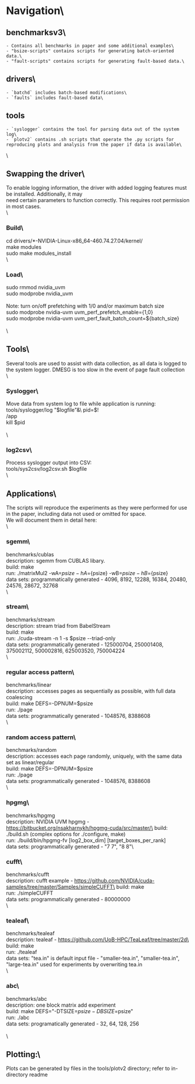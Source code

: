# Navigation\
## benchmarksv3\
    - Contains all benchmarks in paper and some additional examples\
    - "bsize-scripts" contains scripts for generating batch-oriented data.\
    - "fault-scripts" contains scripts for generating fault-based data.\
## drivers\
    - `batchd` includes batch-based modifications\
    - `faults` includes fault-based data\
## tools
    - `syslogger` contains the tool for parsing data out of the system log\
    - `plotv2` contains .sh scripts that operate the .py scripts for reproducing plots and analysis from the paper if data is available\
\
## Swapping the driver\
To enable logging information, the driver with added logging features must be installed. Additionally, it may\
need certain parameters to function correctly. This requires root permission in most cases.\
\
### Build\
cd drivers/*-NVIDIA-Linux-x86_64-460.74.27.04/kernel/\
make modules\
sudo make modules_install\
\
### Load\
sudo rmmod nvidia_uvm\
sudo modprobe nvidia_uvm\
\
Note: turn on/off prefetching with 1/0 and/or maximum batch size\
sudo modprobe nvidia-uvm uvm_perf_prefetch_enable={1,0}\
sudo modprobe nvidia-uvm uvm_perf_fault_batch_count=${batch_size}\
\
\
## Tools\
Several tools are used to assist with data collection, as all data is logged to the system logger. DMESG is too slow in the event of page fault collection\
\
### Syslogger\
Move data from system log to file while application is running:\
tools/syslogger/log "$logfile"&\
pid=$!\
<path>/app\
kill $pid\
\
\
### log2csv\
Process syslogger output into CSV:\
tools/sys2csv/log2csv.sh $logfile\
\
## Applications\
The scripts will reproduce the experiments as they were performed for use in the paper, including data not used or omitted for space.\
We will document them in detail here:\
\
### sgemm\
benchmarks/cublas\
description: sgemm from CUBLAS libary.\
build: make\
run: ./matrixMul2 -wA=${psize} -hA=${psize} -wB=${psize} -hB=${psize}\
data sets: programmatically generated - 4096, 8192, 12288, 16384, 20480, 24576, 28672, 32768\
\
### stream\
benchmarks/stream\
description: stream triad from BabelStream\
build: make\
run: ./cuda-stream -n 1 -s $psize --triad-only\
data sets: programmatically generated - 125000704, 250001408, 375002112, 500002816, 625003520, 750004224\
\
### regular access pattern\
benchmarks/linear\
description: accesses pages as sequentially as possible, with full data coalescing\
build: make DEFS=-DPNUM=$psize\
run: ./page\
data sets: programmatically generated - 1048576, 8388608\
\
### random access pattern\
benchmarks/random\
description: accesses each page randomly, uniquely, with the same data set as linear/regular\
build: make DEFS=-DPNUM=$psize\
run: ./page\
data sets: programmatically generated - 1048576, 8388608\
\
### hpgmg\
benchmarks/hpgmg\
description: NVIDIA UVM hpgmg - https://bitbucket.org/nsakharnykh/hpgmg-cuda/src/master/\
build: ./build.sh (complex options for ./configure, make)\
run: ./build/bin/hpgmg-fv [log2_box_dim]  [target_boxes_per_rank]\
data sets: programmatically generated - "7 7", "8 8"\

### cufft\
benchmarks/cufft\
description: cufft example - https://github.com/NVIDIA/cuda-samples/tree/master/Samples/simpleCUFFT\
build: make\
run: ./simpleCUFFT\
data sets: programmatically generated - 80000000 \
\
### tealeaf\
benchmarks/tealeaf\
description: tealeaf - https://github.com/UoB-HPC/TeaLeaf/tree/master/2d\
build: make\
run: ./tealeaf\
data sets: "tea.in" is default input file - "smaller-tea.in", "smaller-tea.in", "large-tea.in" used for experiments by overwriting tea.in\
\
### abc\
benchmarks/abc\
description: one block matrix add experiment\
build: make DEFS="-DTSIZE=$psize -DBSIZE=$psize"\
run: ./abc\
data sets: programatically generated - 32, 64, 128, 256\
\
\
## Plotting:\
Plots can be generated by files in the tools/plotv2 directory; refer to in-directory readme
